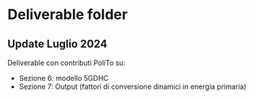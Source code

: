 # Deliverable folder

## Update Luglio 2024
Deliverable con contributi PoliTo su:
- Sezione 6: modello 5GDHC
- Sezione 7: Output (fattori di conversione dinamici in energia primaria)

